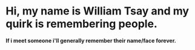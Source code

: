 # Hi, my name is William Tsay and my quirk is remembering people. 
**If i meet someone i'll generally remember their name/face forever.**	